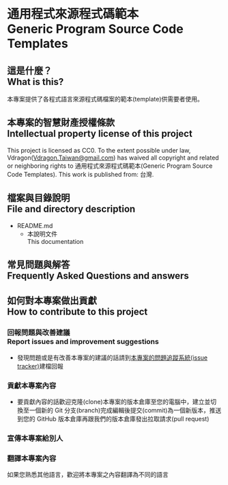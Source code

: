 # 通用程式來源程式碼範本<br />Generic Program Source Code Templates

## 這是什麼？<br />What is this?
本專案提供了各程式語言來源程式碼檔案的範本(template)供需要者使用。

## 本專案的智慧財產授權條款<br />Intellectual property license of this project
This project is licensed as CC0.
To the extent possible under law, Vdragon(Vdragon.Taiwan@gmail.com) has waived all copyright and related or neighboring rights to 通用程式來源程式碼範本(Generic Program Source Code Templates). This work is published from: 台灣.

## 檔案與目錄說明<br />File and directory description
* README.md
	* 本說明文件  
	  This documentation

## 常見問題與解答<br />Frequently Asked Questions and answers

## 如何對本專案做出貢獻<br />How to contribute to this project
### 回報問題與改善建議<br />Report issues and improvement suggestions
* 發現問題或是有改善本專案的建議的話請到[本專案的問題追蹤系統(issue tracker)](../../issues)建檔回報

### 貢獻本專案內容
* 要貢獻內容的話歡迎克隆(clone)本專案的版本倉庫至您的電腦中，建立並切換至一個新的 Git 分支(branch)完成編輯後提交(commit)為一個新版本，推送到您的 GitHub 版本倉庫再跟我們的版本倉庫發出拉取請求(pull request)

### 宣傳本專案給別人

### 翻譯本專案內容
如果您熟悉其他語言，歡迎將本專案之內容翻譯為不同的語言
